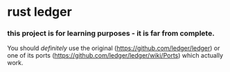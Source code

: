 # rust ledger

### this project is for learning purposes - it is far from complete.

You should _definitely_ use the original (https://github.com/ledger/ledger) or one of its ports (https://github.com/ledger/ledger/wiki/Ports) which actually work.
